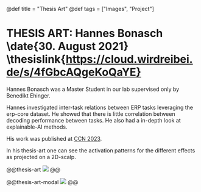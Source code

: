 @def title = "Thesis Art"
@def tags = ["Images", "Project"]

# THESIS ART: Hannes Bonasch \date{30. August 2021} \thesislink{https://cloud.wirdreibei.de/s/4fGbcAQgeKoQaYE}

Hannes Bonasch was a Master Student in our lab supervised only by Benedikt Ehinger.

Hannes investigated inter-task relations between ERP tasks leveraging the erp-core dataset. He showed that there is little correlation between decoding performance between tasks. He also had a in-depth look at explainable-AI methods.

His work was published at [CCN 2023](https://doi.org/10.1101/2023.05.21.541632 ).

In his thesis-art one can see the activation patterns for the different effects as projected on a 2D-scalp.


@@thesis-art
![](/assets/thesis-art/a2_hannes.jpg)
@@

@@thesis-art-modal
![](/assets/thesis-art/a2_hannes.jpg)
@@
